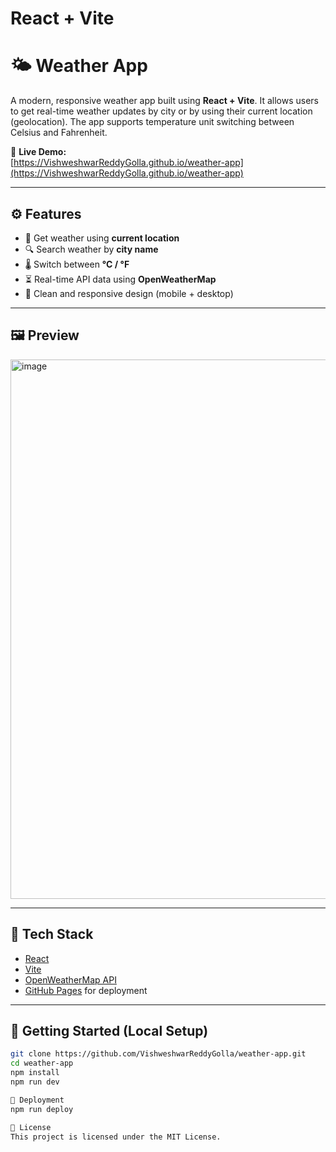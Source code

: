 # React + Vite

# 🌤️ Weather App

A modern, responsive weather app built using **React + Vite**. It allows users to get real-time weather updates by city or by using their current location (geolocation). The app supports temperature unit switching between Celsius and Fahrenheit.

🔗 **Live Demo:**  
[https://VishweshwarReddyGolla.github.io/weather-app](https://VishweshwarReddyGolla.github.io/weather-app)

---

## ⚙️ Features

- 📍 Get weather using **current location**
- 🔍 Search weather by **city name**
- 🌡️ Switch between **°C / °F**
- ⏳ Real-time API data using **OpenWeatherMap**
- 🎨 Clean and responsive design (mobile + desktop)

---

## 🖼️ Preview

<img width="525" height="863" alt="image" src="https://github.com/user-attachments/assets/bcb35367-4207-4a58-831b-08e761c46574" />


---

## 🧰 Tech Stack

- [React](https://reactjs.org/)
- [Vite](https://vitejs.dev/)
- [OpenWeatherMap API](https://openweathermap.org/api)
- [GitHub Pages](https://pages.github.com/) for deployment

---

## 🚀 Getting Started (Local Setup)

```bash
git clone https://github.com/VishweshwarReddyGolla/weather-app.git
cd weather-app
npm install
npm run dev

🚀 Deployment
npm run deploy

📄 License
This project is licensed under the MIT License.


